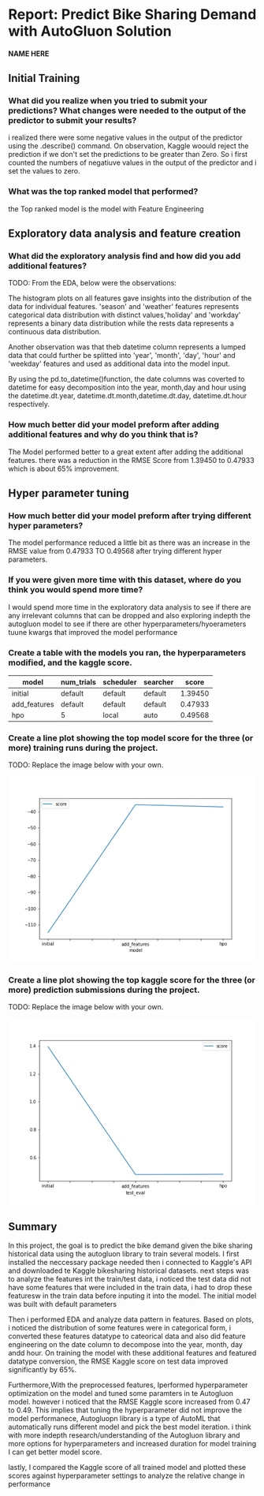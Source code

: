 # Report: Predict Bike Sharing Demand with AutoGluon Solution
#### NAME HERE

## Initial Training
### What did you realize when you tried to submit your predictions? What changes were needed to the output of the predictor to submit your results?

i realized there were some negative values in the output of the predictor using the .describe() command. On  observation, Kaggle woould reject the prediction if we don't set the predictions to be greater than Zero. So i first counted the numbers of negatiuve values in the output of the predictor and i set the values to  zero.

### What was the top ranked model that performed?
the Top ranked model is the model with Feature Engineering
## Exploratory data analysis and feature creation
### What did the exploratory analysis find and how did you add additional features?
TODO: From the EDA, below were the observations:

The histogram plots on all features gave insights into the distribution of the data for individual features. 'season' and 'weather' features represents categorical data distribution with distinct values,'holiday' and 'workday'  represents a binary data distribution while the rests data represents a continuous data distribution.

Another observation was that theb datetime column represents a lumped data that could further be splitted into 'year', 'month', 'day', 'hour' and 'weekday' features and used as additional data into the model input.

By using the pd.to_datetime()function, the date columns was coverted to datetime for easy decomposition into the year, month,day and hour using the datetime.dt.year, datetime.dt.month,datetime.dt.day, datetime.dt.hour respectively.

### How much better did your model preform after adding additional features and why do you think that is?
The Model performed better to a great extent after adding the additional features. there was a reduction in the RMSE Score from 1.39450 to 0.47933 which is about 65% improvement.

## Hyper parameter tuning
### How much better did your model preform after trying different hyper parameters?
The model performance reduced a little bit as there was an increase in the RMSE value  from 0.47933 TO 0.49568 after trying different hyper parameters. 
### If you were given more time with this dataset, where do you think you would spend more time?
I would spend more time in the exploratory data analysis to see if there are any irrelevant columns that can be dropped and also exploring indepth the autogluon model to see if there are other hyperparameters/hyoerameters tuune kwargs that improved the model performance

### Create a table with the models you ran, the hyperparameters modified, and the kaggle score.
|model|num_trials|scheduler|searcher|score|
|--|--|--|--|--|
|initial|default|default|default|1.39450|
|add_features|default|default|default|0.47933|
|hpo|5|local|auto|0.49568|

### Create a line plot showing the top model score for the three (or more) training runs during the project.

TODO: Replace the image below with your own.

![model_train_score.png](img/model_train_score.png)


### Create a line plot showing the top kaggle score for the three (or more) prediction submissions during the project.

TODO: Replace the image below with your own.

![model_test_score.png](img/model_test_score.png)


## Summary

In this project, the goal is to predict the bike demand given the bike sharing historical data using the autogluon library to train several models. I first installed the neccessary package needed then i connected to Kaggle's API and downloaded te Kaggle bikesharing historical datasets. next steps was to analyze the features int the train/test data, i noticed the test data did not have some features that were included in the train data, i had to drop these featuresw in the train data  before inputing it into the model. The initial model was built with default parameters 

Then i performed EDA and analyze data pattern in features. Based on plots, i noticed the distribution of some features were in categorical form, i converted these features datatype to cateorical data and also did feature engineering on the date column to decompose into the year, month, day andd hour. On training the model with these additional features and featured datatype conversion, the RMSE Kaggle score on test data improved significantly by 65%.

Furthermore,With the preprocessed features, Iperformed hyperparameter optimization on the model and tuned some paramters in te Autogluon model. however i noticed that the RMSE Kaggle score increased from 0.47 to 0.49. This implies that tuning the hyperparameter did not improve the model performanece, Autogluopn library is a type of AutoML that automatically runs different model and pick the best model iteration. i think with more indepth research/understanding of the Autogluon library and more options for hyperparameters and increased duration for model training I can get better model score.

lastly, I compared the Kaggle score of all trained model and plotted these scores against hyperparameter settings to analyze the relative change in performance
